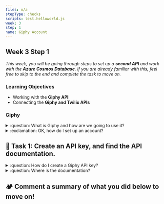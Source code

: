 ```yaml
---
files: n/a
stepType: checks
scripts: test.helloworld.js
week: 3
step: 1
name: Giphy Account
---
```


## Week 3 Step 1

*This week, you will be going through steps to set up a **second API** and work with the **Azure Cosmos Database**. If you are already familiar with this, feel free to skip to the end and complete the task to move on.*

### Learning Objectives
* Working with the **Giphy API**
* Connecting the **Giphy and Twilio APIs**

### Giphy

<details>
<summary>:question: What is Giphy and how are we going to use it?</summary>
</br>
Giphy is a **database** for finding and sharing animated GIFs. We are going to use their API. An Azure HTTP trigger function (the same function that calls the Twilio API) will call the Giphy API using the **emotion data** we recieved. The Giphy API will find a GIF that matches the dominant emotion of the subject in the analyzed picture. _This GIF will then be sent to the user with the Twillio API._
<br><br/>
</details>

<details>
<summary>:exclamation: OK, how do I set up an account?</summary>
</br>
To set up an account, go to: https://giphy.com/join and enter an **email address, username, and password**.
<br><br/>
</details>

## **:pencil: Task 1: Create an API key, and find the API documentation.**

<details>
<summary>:question: How do I create a Giphy API key?</summary>
</br>
To create an **API key**, go to: https://developers.giphy.com/dashboard/ and click Create an App. Select API, **not** SDK! Then, enter the required information. Finally, click Create App, and your key should be given!
</details>

<details>
<summary>:question: Where is the documentation?</summary>
</br>
To find the **documentation**, go to: https://developers.giphy.com/docs/api/endpoint#translate. The link (for gifs) that is listed there is the **endpoint** we will be using in this project.
<br><br/>
</details>

## **:camping: Comment a summary of what you did below to move on!**
